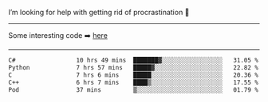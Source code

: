 I’m looking for help with getting rid of procrastination 🤔

-----

Some interesting code :arrow_right: [here](https://github.com/zhen8838/playground)

-----

<!--START_SECTION:waka-->

```txt
C#                 10 hrs 49 mins  ███████▓░░░░░░░░░░░░░░░░░   31.05 %
Python             7 hrs 57 mins   █████▓░░░░░░░░░░░░░░░░░░░   22.82 %
C                  7 hrs 6 mins    █████░░░░░░░░░░░░░░░░░░░░   20.36 %
C++                6 hrs 7 mins    ████▒░░░░░░░░░░░░░░░░░░░░   17.55 %
Pod                37 mins         ▒░░░░░░░░░░░░░░░░░░░░░░░░   01.79 %
```

<!--END_SECTION:waka-->

<!--
**zhen8838/zhen8838** is a ✨ _special_ ✨ repository because its `README.md` (this file) appears on your GitHub profile.

Here are some ideas to get you started:

- 🔭 I’m currently working on ...
- 🌱 I’m currently learning ...
- 👯 I’m looking to collaborate on ...
 ...
- 💬 Ask me about ...
- 📫 How to reach me: ...
- 😄 Pronouns: ...
- ⚡ Fun fact: ...
-->
